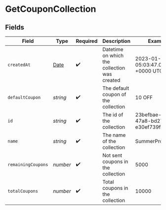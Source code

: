 # GetCouponCollection


## Fields

| Field                                                                                         | Type                                                                                          | Required                                                                                      | Description                                                                                   | Example                                                                                       |
| --------------------------------------------------------------------------------------------- | --------------------------------------------------------------------------------------------- | --------------------------------------------------------------------------------------------- | --------------------------------------------------------------------------------------------- | --------------------------------------------------------------------------------------------- |
| `createdAt`                                                                                   | [Date](https://developer.mozilla.org/en-US/docs/Web/JavaScript/Reference/Global_Objects/Date) | :heavy_check_mark:                                                                            | Datetime on which the collection was created                                                  | 2023-01-06 05:03:47.053 +0000 UTC                                                             |
| `defaultCoupon`                                                                               | *string*                                                                                      | :heavy_check_mark:                                                                            | The default coupon of the collection                                                          | 10 OFF                                                                                        |
| `id`                                                                                          | *string*                                                                                      | :heavy_check_mark:                                                                            | The id of the collection                                                                      | 23befbae-1505-47a8-bd27-e30ef739f32c                                                          |
| `name`                                                                                        | *string*                                                                                      | :heavy_check_mark:                                                                            | The name of the collection                                                                    | SummerPromotions                                                                              |
| `remainingCoupons`                                                                            | *number*                                                                                      | :heavy_check_mark:                                                                            | Not sent coupons in the collection                                                            | 5000                                                                                          |
| `totalCoupons`                                                                                | *number*                                                                                      | :heavy_check_mark:                                                                            | Total coupons in the collection                                                               | 10000                                                                                         |
